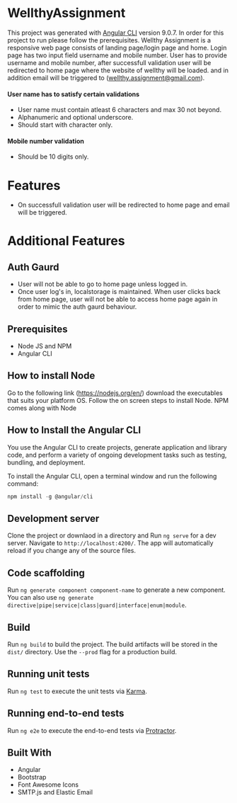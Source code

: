 # WellthyAssignment

This project was generated with [Angular CLI](https://github.com/angular/angular-cli) version 9.0.7. In order for this project to run please follow the prerequisites.
Wellthy Assignment is a responsive web page consists of landing page/login page and home. Login page has two input field username and mobile number. User has to provide username and mobile number, after successfull validation user will be redirected to home page where the website of wellthy will be loaded. and in addition email will be triggered to (wellthy.assignment@gmail.com).

#### User name has to satisfy certain validations
* User name must contain atleast 6 characters and max 30 not beyond.
* Alphanumeric and optional underscore.
* Should start with character only.

#### Mobile number validation
* Should be 10 digits only.

# Features
* On successfull validation user will be redirected to home page and email will be triggered.

# Additional Features
## Auth Gaurd
* User will not be able to go to home page unless logged in. 
* Once user log's in, localstorage is maintained. When user clicks back from home page, user will not be able to access home page again in order to mimic the auth gaurd behaviour.

## Prerequisites
* Node JS and NPM
* Angular CLI

## How to install Node
Go to the following link (https://nodejs.org/en/) download the executables that suits your platform OS. Follow the on screen steps to install Node.
NPM comes along with Node

## How to Install the Angular CLI
You use the Angular CLI to create projects, generate application and library code, and perform a variety of ongoing development tasks such as testing, bundling, and deployment.

To install the Angular CLI, open a terminal window and run the following command:
```javascript
npm install -g @angular/cli
```

## Development server

Clone the project or downlaod in a directory and Run `ng serve` for a dev server. Navigate to `http://localhost:4200/`. The app will automatically reload if you change any of the source files.

## Code scaffolding

Run `ng generate component component-name` to generate a new component. You can also use `ng generate directive|pipe|service|class|guard|interface|enum|module`.

## Build

Run `ng build` to build the project. The build artifacts will be stored in the `dist/` directory. Use the `--prod` flag for a production build.

## Running unit tests

Run `ng test` to execute the unit tests via [Karma](https://karma-runner.github.io).

## Running end-to-end tests

Run `ng e2e` to execute the end-to-end tests via [Protractor](http://www.protractortest.org/).

## Built With
* Angular
* Bootstrap
* Font Awesome Icons
* SMTP.js and Elastic Email
